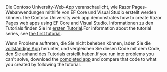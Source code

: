 <span data-ttu-id="618e3-101">Die Contoso University-Web-App veranschaulicht, wie Razor Pages-Webanwendungen mithilfe von EF Core und Visual Studio erstellt werden können.</span><span class="sxs-lookup"><span data-stu-id="618e3-101">The Contoso University web app demonstrates how to create Razor Pages web apps using EF Core and Visual Studio.</span></span> <span data-ttu-id="618e3-102">Informationen zu den Tutorials finden Sie im [ersten Tutorial](xref:data/ef-rp/intro).</span><span class="sxs-lookup"><span data-stu-id="618e3-102">For information about the tutorial series, see [the first tutorial](xref:data/ef-rp/intro).</span></span>

<span data-ttu-id="618e3-103">Wenn Probleme auftreten, die Sie nicht beheben können, laden Sie die [vollständige App](https://github.com/dotnet/AspNetCore.Docs/tree/master/aspnetcore/data/ef-rp/intro/samples) herunter, und vergleichen Sie diesen Code mit dem Code, den Sie anhand des Tutorials erstellt haben.</span><span class="sxs-lookup"><span data-stu-id="618e3-103">If you run into problems you can't solve, download the [completed app](https://github.com/dotnet/AspNetCore.Docs/tree/master/aspnetcore/data/ef-rp/intro/samples) and compare that code to what you created by following the tutorial.</span></span>
